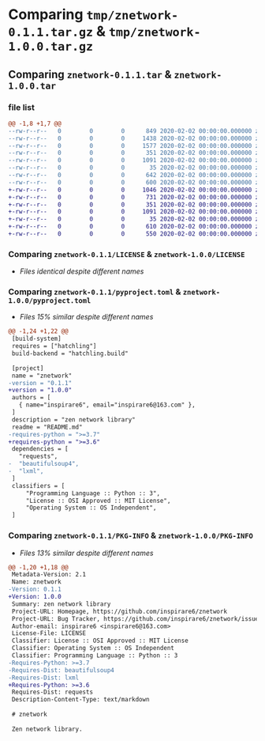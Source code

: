 # Comparing `tmp/znetwork-0.1.1.tar.gz` & `tmp/znetwork-1.0.0.tar.gz`

## Comparing `znetwork-0.1.1.tar` & `znetwork-1.0.0.tar`

### file list

```diff
@@ -1,8 +1,7 @@
--rw-r--r--   0        0        0      849 2020-02-02 00:00:00.000000 znetwork-0.1.1/src/znetwork/__init__.py
--rw-r--r--   0        0        0     1438 2020-02-02 00:00:00.000000 znetwork-0.1.1/src/znetwork/dom.py
--rw-r--r--   0        0        0     1577 2020-02-02 00:00:00.000000 znetwork-0.1.1/src/znetwork/mail.py
--rw-r--r--   0        0        0      351 2020-02-02 00:00:00.000000 znetwork-0.1.1/tests/1.py
--rw-r--r--   0        0        0     1091 2020-02-02 00:00:00.000000 znetwork-0.1.1/LICENSE
--rw-r--r--   0        0        0       35 2020-02-02 00:00:00.000000 znetwork-0.1.1/README.md
--rw-r--r--   0        0        0      642 2020-02-02 00:00:00.000000 znetwork-0.1.1/pyproject.toml
--rw-r--r--   0        0        0      600 2020-02-02 00:00:00.000000 znetwork-0.1.1/PKG-INFO
+-rw-r--r--   0        0        0     1046 2020-02-02 00:00:00.000000 znetwork-1.0.0/src/znetwork/__init__.py
+-rw-r--r--   0        0        0      731 2020-02-02 00:00:00.000000 znetwork-1.0.0/src/znetwork/mail.py
+-rw-r--r--   0        0        0      351 2020-02-02 00:00:00.000000 znetwork-1.0.0/tests/1.py
+-rw-r--r--   0        0        0     1091 2020-02-02 00:00:00.000000 znetwork-1.0.0/LICENSE
+-rw-r--r--   0        0        0       35 2020-02-02 00:00:00.000000 znetwork-1.0.0/README.md
+-rw-r--r--   0        0        0      610 2020-02-02 00:00:00.000000 znetwork-1.0.0/pyproject.toml
+-rw-r--r--   0        0        0      550 2020-02-02 00:00:00.000000 znetwork-1.0.0/PKG-INFO
```

### Comparing `znetwork-0.1.1/LICENSE` & `znetwork-1.0.0/LICENSE`

 * *Files identical despite different names*

### Comparing `znetwork-0.1.1/pyproject.toml` & `znetwork-1.0.0/pyproject.toml`

 * *Files 15% similar despite different names*

```diff
@@ -1,24 +1,22 @@
 [build-system]
 requires = ["hatchling"]
 build-backend = "hatchling.build"
 
 [project]
 name = "znetwork"
-version = "0.1.1"
+version = "1.0.0"
 authors = [
   { name="inspirare6", email="inspirare6@163.com" },
 ]
 description = "zen network library"
 readme = "README.md"
-requires-python = ">=3.7"
+requires-python = ">=3.6"
 dependencies = [
   "requests",
-  "beautifulsoup4",
-  "lxml",
 ]
 classifiers = [
     "Programming Language :: Python :: 3",
     "License :: OSI Approved :: MIT License",
     "Operating System :: OS Independent",
 ]
```

### Comparing `znetwork-0.1.1/PKG-INFO` & `znetwork-1.0.0/PKG-INFO`

 * *Files 13% similar despite different names*

```diff
@@ -1,20 +1,18 @@
 Metadata-Version: 2.1
 Name: znetwork
-Version: 0.1.1
+Version: 1.0.0
 Summary: zen network library
 Project-URL: Homepage, https://github.com/inspirare6/znetwork
 Project-URL: Bug Tracker, https://github.com/inspirare6/znetwork/issues
 Author-email: inspirare6 <inspirare6@163.com>
 License-File: LICENSE
 Classifier: License :: OSI Approved :: MIT License
 Classifier: Operating System :: OS Independent
 Classifier: Programming Language :: Python :: 3
-Requires-Python: >=3.7
-Requires-Dist: beautifulsoup4
-Requires-Dist: lxml
+Requires-Python: >=3.6
 Requires-Dist: requests
 Description-Content-Type: text/markdown
 
 # znetwork
 
 Zen network library.
```

